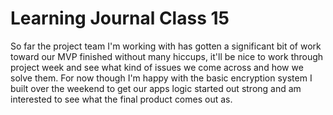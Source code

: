 # Learning Journal Class 15

So far the project team I'm working with has gotten a significant bit of work toward our MVP finished without many hiccups, it'll be nice to work through project week and see what kind of issues we come across and how we solve them. For now though I'm happy with the basic encryption system I built over the weekend to get our apps logic started out strong and am interested to see what the final product comes out as.
